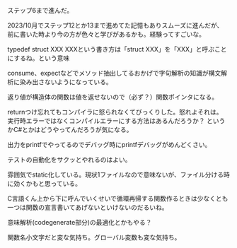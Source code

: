ステップ6まで進んだ。

2023/10月でステップ12とか13まで進めてた記憶もありスムーズに進んだが、
前に書いた時より今の方が色々と学びがあるかも。経験ってすごいな。

typedef struct XXX XXXという書き方は「struct XXX」を「XXX」と呼ぶことにするね。という意味

consume、expectなどでメソッド抽出してるおかげで字句解析の知識が構文解析に染み出さないようになっている。

返り値が構造体の関数は値を返せないので（必ず？）関数ポインタになる。

returnつけ忘れてもコンパイラに怒られなくてびっくりした。怒れよそれは。
実行時エラーではなくコンパイルエラーにする方法はあるんだろうか？
というかC#とかはどうやってんだろうが気になる。

出力をprintfでやってるのでデバッグ時にprintfデバッグがめんどくさい。

テストの自動化をサクッとやれるのはよい。

雰囲気でstatic化している。現状1ファイルなので意味ないが、ファイル分ける時に効くかもと思っている。

C言語くん上から下に呼んでいくせいで循環再帰する関数作るときは少なくとも一つは関数の宣言書いてあげないといけないのだるいね。

意味解析(codegenerate部分)の最適化とかもやる？

関数名小文字だと変な気持ち。グローバル変数も変な気持ち。
